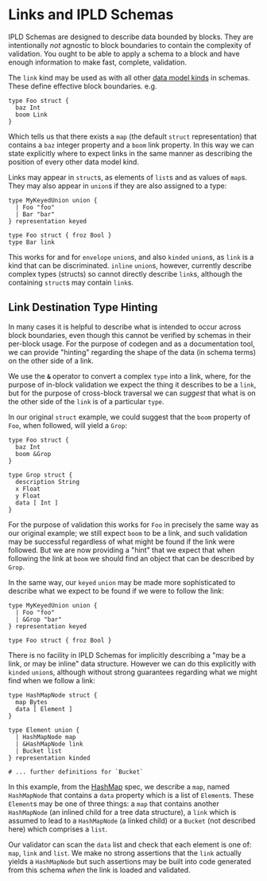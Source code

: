 # Links and IPLD Schemas

IPLD Schemas are designed to describe data bounded by blocks. They are intentionally _not_ agnostic to block boundaries to contain the complexity of validation. You ought to be able to apply a schema to a block and have enough information to make fast, complete, validation.

The `link` kind may be used as with all other [data model kinds](./schema-kinds.md) in schemas. These define effective block boundaries. e.g.

```ipldsch
type Foo struct {
  baz Int
  boom Link
}
```

Which tells us that there exists a `map` (the default `struct` representation) that contains a `baz` integer property and a `boom` link property. In this way we can state explicitly where to expect links in the same manner as describing the position of every other data model kind.

Links may appear in `struct`s, as elements of `list`s and as values of `map`s. They may also appear in `union`s if they are also assigned to a type:

```ipldsch
type MyKeyedUnion union {
  | Foo "foo"
  | Bar "bar"
} representation keyed

type Foo struct { froz Bool }
type Bar link
```

This works for and for `envelope` `union`s, and also `kinded` `union`s, as `link` is a kind that can be discriminated. `inline` `union`s, however, currently describe complex types (structs) so cannot directly describe `link`s, although the containing `struct`s may contain `link`s.

## Link Destination Type Hinting

In many cases it is helpful to describe what is intended to occur across block boundaries, even though this cannot be verified by schemas in their per-block usage. For the purpose of codegen and as a documentation tool, we can provide "hinting" regarding the shape of the data (in schema terms) on the other side of a link.

We use the **`&`** operator to convert a complex `type` into a link, where, for the purpose of in-block validation we expect the thing it describes to be a `link`, but for the purpose of cross-block traversal we can _suggest_ that what is on the other side of the `link` is of a particular `type`.

In our original `struct` example, we could suggest that the `boom` property of `Foo`, when followed, will yield a `Grop`:

```ipldsch
type Foo struct {
  baz Int
  boom &Grop
}

type Grop struct {
  description String
  x Float
  y Float
  data [ Int ]
}
```

For the purpose of validation this works for `Foo` in precisely the same way as our original example; we still expect `boom` to be a link, and such validation may be successful regardless of what might be found if the link were followed. But we are now providing a "hint" that we expect that when following the link at `boom` we should find an object that can be described by `Grop`.

In the same way, our `keyed` `union` may be made more sophisticated to describe what we expect to be found if we were to follow the link:

```ipldsch
type MyKeyedUnion union {
  | Foo "foo"
  | &Grop "bar"
} representation keyed

type Foo struct { froz Bool }
```

There is no facility in IPLD Schemas for implicitly describing a "may be a link, or may be inline" data structure. However we can do this explicitly with `kinded` `union`s, although without strong guarantees regarding what we might find when we follow a link:

```ipldsch
type HashMapNode struct {
  map Bytes
  data [ Element ]
}

type Element union {
  | HashMapNode map
  | &HashMapNode link
  | Bucket list
} representation kinded

# ... further definitions for `Bucket`
```

In this example, from the [HashMap](../data-structures/hashmap.md) spec, we describe a `map`, named `HashMapNode` that contains a `data` property which is a list of `Element`s. These `Element`s may be one of three things: a `map` that contains another `HashMapNode` (an inlined child for a tree data structure), a `link` which is assumed to lead to a `HashMapNode` (a linked child) or a `Bucket` (not described here) which comprises a `list`.

Our validator can scan the `data` list and check that each element is one of: `map`, `link` and `list`. We make no strong assertions that the `link` actually yields a `HashMapNode` but such assertions may be built into code generated from this schema _when_ the link is loaded and validated.
